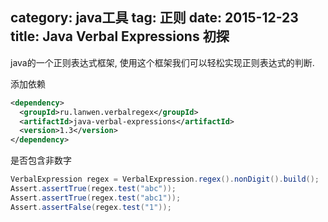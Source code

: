 category: java工具
tag: 正则
date: 2015-12-23
title: Java Verbal Expressions 初探
---
java的一个正则表达式框架, 使用这个框架我们可以轻松实现正则表达式的判断.

添加依赖
```xml
<dependency>
  <groupId>ru.lanwen.verbalregex</groupId>
  <artifactId>java-verbal-expressions</artifactId>
  <version>1.3</version>
</dependency>
```

是否包含非数字
```java
VerbalExpression regex = VerbalExpression.regex().nonDigit().build();
Assert.assertTrue(regex.test("abc"));
Assert.assertTrue(regex.test("abc1"));
Assert.assertFalse(regex.test("1"));
```

```java

```

```java

```

```java

```

```java

```

```java

```


```java

```